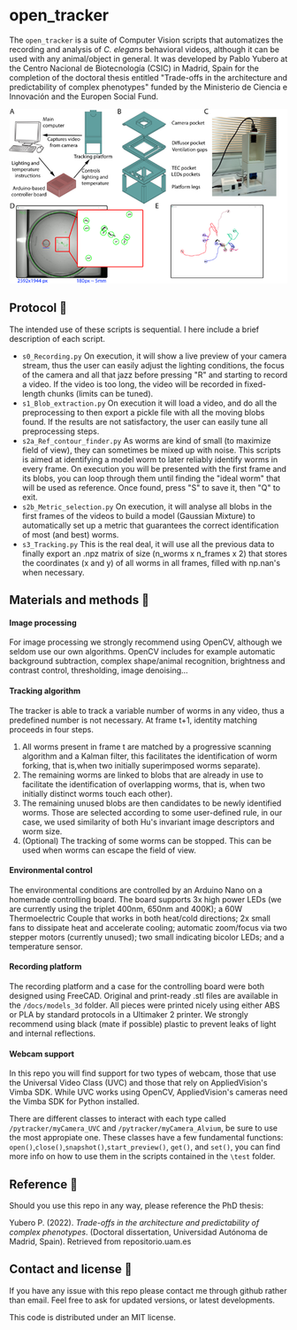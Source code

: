 # open_tracker

The `open_tracker` is a suite of Computer Vision scripts that automatizes the recording and analysis of *C. elegans* behavioral videos, although it can be used with any animal/object in general. It was developed by Pablo Yubero at the Centro Nacional de Biotecnología (CSIC) in Madrid, Spain for the completion of the doctoral thesis entitled "Trade-offs in the architecture and predictability of complex phenotypes" funded by the Ministerio de Ciencia e Innovación and the Europen Social Fund.

<img src="https://github.com/pyubero/open_tracker/blob/main/docs/figure_small.png"  width="600" >

## Protocol :bug:
The intended use of these scripts is sequential. I here include a brief description of each script.

* `s0_Recording.py` On execution, it will show a live preview of your camera stream, thus the user can easily adjust the lighting conditions, the focus of the camera and all that jazz before pressing "R" and starting to record a video. If the video is too long, the video will be recorded in fixed-length chunks (limits can be tuned). 
* `s1_Blob_extraction.py` On execution it will load a video, and do all the preprocessing to then export a pickle file with all the moving blobs found. If the results are not satisfactory, the user can easily tune all preprocessing steps. 
* `s2a_Ref_contour_finder.py` As worms are kind of small (to maximize field of view), they can sometimes be mixed up with noise. This scripts is aimed at identifying a model worm to later reliably identify worms in every frame. On execution you will be presented with the first frame and its blobs, you can loop through them until finding the "ideal worm" that will be used as reference. Once found, press "S" to save it, then "Q" to exit.
* `s2b_Metric_selection.py` On execution, it will analyse all blobs in the first frames of the videos to build a model (Gaussian Mixture) to automatically set up a metric that guarantees the correct identification of most (and best) worms.
* `s3_Tracking.py` This is the real deal, it will use all the previous data to finally export an .npz matrix  of size (n\_worms x n\_frames x 2) that stores the coordinates (x and y) of all worms in all frames, filled with np.nan's when necessary. 


## Materials and methods :telescope:
#### Image processing
For image processing we strongly recommend  using OpenCV, although we seldom use our own algorithms. OpenCV includes for example automatic background subtraction, complex shape/animal recognition, brightness and contrast control, thresholding, image denoising...

#### Tracking algorithm
The tracker is able to track a variable number of worms in any video, thus a predefined number is not necessary. At frame t+1, identity matching proceeds in four steps.

1. All worms present in frame t are matched by a progressive scanning algorithm and a Kalman filter, this facilitates the identification of worm forking, that is,when two initially superimposed worms separate).
2. The remaining worms are linked to blobs that are already in use to facilitate the identification of overlapping worms, that is, when two initially distinct worms touch each other). 
3. The remaining unused blobs are then candidates to be newly identified worms. Those are selected according to some user-defined rule, in our case, we used similarity of both Hu's invariant image descriptors and worm size.
4. (Optional) The tracking of some worms can be stopped. This can be used when worms can escape the field of view. 

#### Environmental control 
The environmental conditions are controlled by an Arduino Nano on a homemade controlling board. The board supports 3x high power LEDs (we are currently using the triplet 400nm, 650nm and 400K); a 60W Thermoelectric Couple that works in both heat/cold directions; 2x small fans to dissipate heat and accelerate cooling; automatic zoom/focus via two stepper motors (currently unused); two small indicating bicolor LEDs; and a temperature sensor.

#### Recording platform
The recording platform and a case for the controlling board were both designed using FreeCAD. Original and print-ready .stl files are available in the `/docs/models_3d` folder. All pieces were printed nicely using either ABS or PLA by standard protocols in a Ultimaker 2 printer. We strongly recommend using black (mate if possible) plastic to prevent leaks of light and internal reflections.

#### Webcam support
In this repo you will find support for two types of webcam, those that use the Universal Video Class (UVC) and those that rely on AppliedVision's Vimba SDK. While UVC works using OpenCV, AppliedVision's cameras need the Vimba SDK for Python installed.

There are different classes to interact with each type called `/pytracker/myCamera_UVC` and `/pytracker/myCamera_Alvium`, be sure to use the most appropiate one. These classes have a few fundamental functions: `open()`,`close()`,`snapshot()`,`start_preview()`, `get()`, and `set()`, you can find more info on how to use them in the scripts contained in the `\test` folder.



## Reference :bell:
Should you use this repo in any way, please reference the PhD thesis: 

Yubero P. (2022). _Trade-offs in the architecture and predictability of complex phenotypes_. (Doctoral dissertation, Universidad Autónoma de Madrid, Spain). Retrieved from repositorio.uam.es


## Contact and license :incoming_envelope:
If you have any issue with this repo please contact me through github rather than email. Feel free to ask for updated versions, or latest developments.

This code is distributed under an MIT license.



